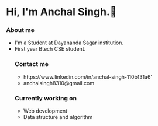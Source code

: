 ### <h1 background colour="purple">Hi, I'm Anchal Singh.👋</h1>
<h3> About me </h3>
<ul>
  <li>I'm a Student at Dayananda Sagar institution.</li>
  <li>First year Btech CSE student.</l
</ul>
<h3> Contact me </h3>
<ul>
  <li>https://www.linkedin.com/in/anchal-singh-110b131a6'</li>
  <li>anchalsingh8310@gmail.com</li>
</ul>
<h3> Currently working on </h3>
  <ul>
    <li>Web development</li>
    <li>Data structure and algorithm</li>
  </ul>
